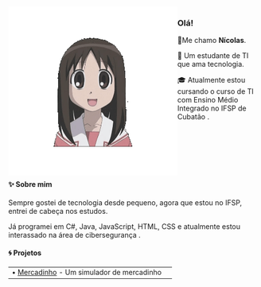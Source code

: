 <img align="left" src="https://raw.githubusercontent.com/nikorasu1/nikorasu1/refs/heads/main/sataandagi.gif">


### Olá!

👾Me chamo **Nícolas**.

🦀 Um estudante de TI que ama tecnologia.

🎓 Atualmente estou cursando o curso de TI com Ensino Médio Integrado no IFSP de Cubatão .

<br>
<br>
<br>
<br>
<br>

#### ✨ Sobre mim

Sempre gostei de tecnologia desde pequeno, agora que estou no IFSP, entrei de cabeça nos estudos.

Já programei em C#, Java, JavaScript, HTML, CSS e atualmente estou interassado na área de cibersegurança .

#### 🌀 Projetos

|                                                                                                                                                                                                                                                                                                                                                                                                                                                                                                                                                                                                                                                                                                                                                                                                                                                                                                                                                                                                                                                                                                                                                                                                                                                                                                                                                                                                                                                                                                                                                                                                                                                                        |                                                                                                                                                                                                                                                                                                                                                                                                                                                                                                                                                                                                                                                                                                                                                                                                                                                                                                                                                                                                                                                                                                                                                                                                                                                                                                         |
| ------------------------------------------------------------------------------------------------------------------------------------------------------------------------------------------------------------------------------------------------------------------------------------------------------------------------------------------------------------------------------------------------------------------------------------------------------------------------------------------------------------------------------------------------------------------------------------------------------------------------------------------------------------------------------------------------------------------------------------------------------------------------------------------------------------------------------------------------------------------------------------------------------------------------------------------------------------------------------------------------------------------------------------------------------------------------------------------------------------------------------------------------------------------------------------------------------------------------------------------------------------------------------------------------------------------------------------------------------------------------------------------------------------------------------------------------------------------------------------------------------------------------------------------------------------------------------------------------------------------------------------------------------------------------------ | --------------------------------------------------------------------------------------------------------------------------------------------------------------------------------------------------------------------------------------------------------------------------------------------------------------------------------------------------------------------------------------------------------------------------------------------------------------------------------------------------------------------------------------------------------------------------------------------------------------------------------------------------------------------------------------------------------------------------------------------------------------------------------------------------------------------------------------------------------------------------------------------------------------------------------------------------------------------------------------------------------------------------------------------------------------------------------------------------------------------------------------------------------------------------------------------------------------------------------------------------------------------------------------------------------------------------------------------------------------------------------- |
| • [Mercadinho](https://github.com/nikorasu1/Mercadinho) - Um simulador de mercadinho<br>






</div>
